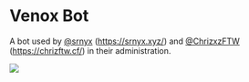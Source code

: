 # Venox Bot
A bot used by [@srnyx](https://github.com/srnyx) (https://srnyx.xyz/) and [@ChrizxzFTW](https://github.com/Chrizxz) (https://chrizftw.cf/) in their administration.

<a href="https://v.srnyx.xyz" title="Website" alt="Website">
<img src="https://img.srnyx.xyz/r/banner_round.png"/>
</a>
